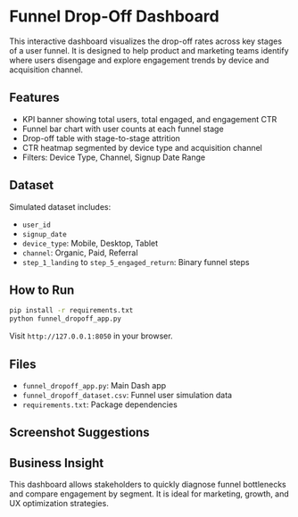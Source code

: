 # Funnel Drop-Off Dashboard

This interactive dashboard visualizes the drop-off rates across key stages of a user funnel. It is designed to help product and marketing teams identify where users disengage and explore engagement trends by device and acquisition channel.

## Features
- KPI banner showing total users, total engaged, and engagement CTR
- Funnel bar chart with user counts at each funnel stage
- Drop-off table with stage-to-stage attrition
- CTR heatmap segmented by device type and acquisition channel
- Filters: Device Type, Channel, Signup Date Range

## Dataset
Simulated dataset includes:
- `user_id`
- `signup_date`
- `device_type`: Mobile, Desktop, Tablet
- `channel`: Organic, Paid, Referral
- `step_1_landing` to `step_5_engaged_return`: Binary funnel steps

## How to Run
```bash
pip install -r requirements.txt
python funnel_dropoff_app.py
```
Visit `http://127.0.0.1:8050` in your browser.

## Files
- `funnel_dropoff_app.py`: Main Dash app
- `funnel_dropoff_dataset.csv`: Funnel user simulation data
- `requirements.txt`: Package dependencies

## Screenshot Suggestions


## Business Insight
This dashboard allows stakeholders to quickly diagnose funnel bottlenecks and compare engagement by segment. It is ideal for marketing, growth, and UX optimization strategies.
